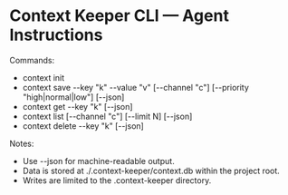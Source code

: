 # Context Keeper CLI — Agent Instructions

Commands:
- context init
- context save --key "k" --value "v" [--channel "c"] [--priority "high|normal|low"] [--json]
- context get --key "k" [--json]
- context list [--channel "c"] [--limit N] [--json]
- context delete --key "k" [--json]

Notes:
- Use --json for machine-readable output.
- Data is stored at ./.context-keeper/context.db within the project root.
- Writes are limited to the .context-keeper directory.
